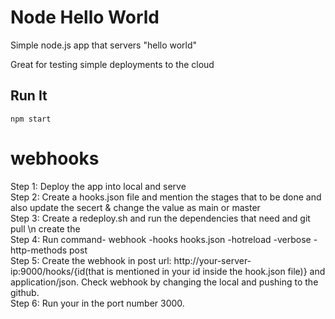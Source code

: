 # Node Hello World

Simple node.js app that servers "hello world"

Great for testing simple deployments to the cloud

## Run It

`npm start`
# webhooks


Step 1: Deploy the app into local and serve<br>
Step 2: Create a hooks.json file and mention the stages that to be done and also update the secert & change the value as main or master<br>
Step 3: Create a redeploy.sh and run the dependencies that need and git pull \n create the <br>
Step 4: Run command- webhook -hooks hooks.json -hotreload -verbose -http-methods post<br>
Step 5: Create the webhook in post url: http://your-server-ip:9000/hooks/{id(that is mentioned in your id inside the hook.json file)} and application/json. Check webhook by changing the local and pushing to the github.<br>
Step 6: Run your in the port number 3000.
